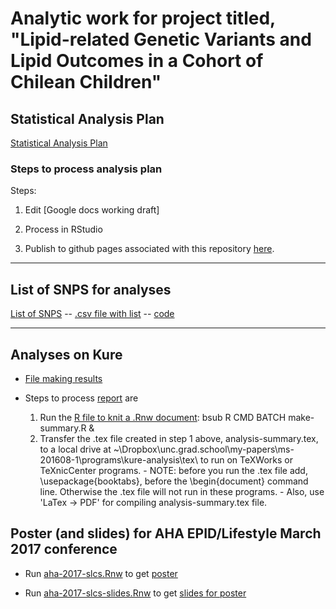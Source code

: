 # Analytic work for project titled, "Lipid-related Genetic Variants and Lipid Outcomes in a Cohort of Chilean Children" 

## Statistical Analysis Plan

[Statistical Analysis Plan](https://avonholle.github.io/ms-201608-1/StatisticalAnalysisPlan.html)

### Steps to process analysis plan

Steps:

1. Edit [Google docs working draft]

2. Process in RStudio

3. Publish to github pages associated with this repository [here](https://avonholle.github.io/ms-201608-1/StatisticalAnalysisPlan.html).

---

## List of SNPS for analyses

[List of SNPS](https://avonholle.github.io/ms-201608-1/snp-list.html) -- [.csv file with list](https://avonholle.github.io/ms-201608-1/lipid-snps.txt) -- [code](snp-list.Rmd)

---

## Analyses on Kure

- [File making results](kure-analysis/analysis-summary.Rnw)

- Steps to process [report](http://avonholle.github.io/ms-201608-1/analysis-summary.pdf) are
    1. Run the [R file to knit a .Rnw document](kure-analysis/make-summary.R): bsub R CMD BATCH make-summary.R &
    2. Transfer the .tex file created in step 1 above, analysis-summary.tex, to a local drive at ~\Dropbox\unc.grad.school\my-papers\ms-201608-1\programs\kure-analysis\tex\ to run on TeXWorks or TeXnicCenter programs.
      - NOTE: before you run the .tex file add, \usepackage{booktabs}, before the \begin{document} command line. Otherwise the .tex file will not run in these programs.
      - Also, use 'LaTex -> PDF' for compiling analysis-summary.tex file.

## Poster (and slides) for AHA EPID/Lifestyle March 2017 conference

* Run [aha-2017-slcs.Rnw](aha-poster-201703/aha-2017-slcs.Rnw) to get [poster](http://avonholle.github.io/ms-201608-1/aha-2017-slcs.pdf)

* Run [aha-2017-slcs-slides.Rnw](aha-poster-201703/aha-2017-slcs-slides.Rnw) to get [slides for poster](http://avonholle.github.io/ms-201608-1/aha-2017-slcs-slides.pdf)



